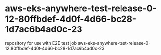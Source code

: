 # aws-eks-anywhere-test-release-0-12-80ffbdef-4d0f-4d66-bc28-1d7ac6b4ad0c-23
repository for use with E2E test job aws-eks-anywhere-test-release-0-12:80ffbdef-4d0f-4d66-bc28-1d7ac6b4ad0c-23
